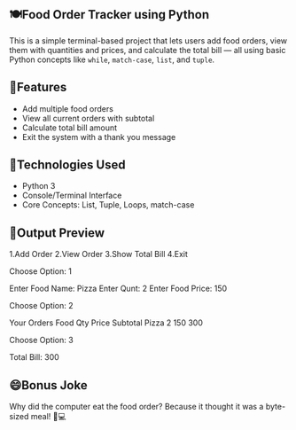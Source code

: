 ## 🍽️Food Order Tracker using Python
This is a simple terminal-based project that lets users add food orders, view them with quantities and prices, and calculate the total bill — all using basic Python concepts like `while`, `match-case`, `list`, and `tuple`.


## 🚀Features
- Add multiple food orders
- View all current orders with subtotal
- Calculate total bill amount
- Exit the system with a thank you message


## 📌Technologies Used
- Python 3
- Console/Terminal Interface
- Core Concepts: List, Tuple, Loops, match-case


## 📸Output Preview
1.Add Order
2.View Order
3.Show Total Bill
4.Exit

Choose Option: 1

Enter Food Name: Pizza
Enter Qunt: 2
Enter Food Price: 150

Choose Option: 2

Your Orders
Food Qty Price Subtotal
Pizza 2 150 300

Choose Option: 3

Total Bill: 300


## 😄Bonus Joke
Why did the computer eat the food order?
Because it thought it was a byte-sized meal! 🍔💻

